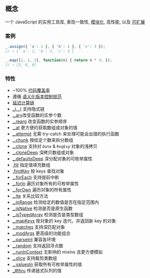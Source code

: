 ## 概念
一个 JavaScript 的实用工具库, 表现一致性, [模块化](https://www.npmjs.com/browse/keyword/lodash-modularized), 高性能, 以及 [可扩展](http://lodash.think2011.net/#features)
### 案例
```javascript
_.assign({ 'a': 1 }, { 'b': 2 }, { 'c': 3 });
// → { 'a': 1, 'b': 2, 'c': 3 }

_.map([1, 2, 3], function(n) { return n * 3; });
// → [3, 6, 9]
```

### 特性

- ~100% [代码覆盖率](https://coveralls.io/github/lodash)
- 遵循 [语义化版本控制规范](http://semver.org/)
- [延迟计算链](http://filimanjaro.com/blog/2014/introducing-lazy-evaluation/)
- [_(…)](http://lodash.think2011.net/_) 支持隐式链
- [_.ary](http://lodash.think2011.net/ary)改变函数的实参个数
- [_.rearg](http://lodash.think2011.net/rearg) 改变函数的实参顺序
- [_.at](http://lodash.think2011.net/at) 更方便的获取数组或对象的值
- [_.attempt](http://lodash.think2011.net/attempt) 无需 try-catch 来处理可能会出错的执行函数
- [_.chunk](http://lodash.think2011.net/chunk) 按给定个数来拆分数组
- [_.clone](http://lodash.think2011.net/clone) 支持对 `Date` & `RegExp` 对象的浅拷贝
- [_.cloneDeep](http://lodash.think2011.net/cloneDeep) 深拷贝数组或对象
- [_.defaultsDeep](http://lodash.think2011.net/defaultsDeep) 深分配对象的可枚举属性
- [.fill](http://lodash.think2011.net/fill) 指定值填充数组
- [.findKey](http://lodash.think2011.net/findKey) 按 keys 查找对象
- [_.forEach](http://lodash.think2011.net/forEach) 支持提前中断
- [_.forIn](http://lodash.think2011.net/forIn) 遍历对象所有的可枚举属性
- [_.forOwn](http://lodash.think2011.net/forOwn) 遍历对象的所有属性
- [_.lte](http://lodash.think2011.net/lte) 关系比较方法
- [_.inRange](http://lodash.think2011.net/inRange) 检测给定的数值是否在指定范围内
- [_.isNative](http://lodash.think2011.net/isNative) 检测是否是原生函数
- [_.isTypedArray](http://lodash.think2011.net/isTypedArray) 检测是否是类型数组
- [_.mapKeys](http://lodash.think2011.net/mapKeys) 按对象的 key 迭代，并返回新 key 的对象
- [_.matches](http://lodash.think2011.net/matches) 支持深匹配对象
- [_.modArgs](http://lodash.think2011.net/modArgs) 更高级的功能组合
- [_.parseInt](http://lodash.think2011.net/parseInt) 兼容各环境
- [_.random](http://lodash.think2011.net/random) 支持返回浮点数
- [_.runInContext](http://lodash.think2011.net/runInContext) 无影响的 mixins 且更方便模拟
- [_.slice](http://lodash.think2011.net/slice) 支持裁剪类数组
- [_.valuesIn](http://lodash.think2011.net/valuesIn) 获取所有可枚举属性的值
- [_#thru](http://lodash.think2011.net/thru) 传递链式队列的值




